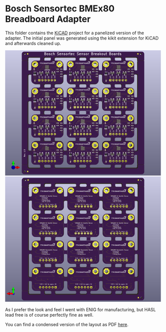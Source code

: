 # Bosch Sensortec BMEx80 Breadboard Adapter

This folder contains the [KiCAD](https://www.kicad.org/) project for a panelized version of the adapter.
The initial panel was generated using the kikit extension for KiCAD and afterwards cleaned up.

![Panel 3D front](../images/BME688_Breakout_Board_Panel_front.png)
![Panel 3D back](../images/BME688_Breakout_Board_Panel_back.png)

As I prefer the look and feel I went with ENIG for manufacturing, but HASL lead free is of course perfectly fine as well.

You can find a condensed version of the layout as PDF [here](BME688_Breakout_Board_Panel_Condensed.pdf).
